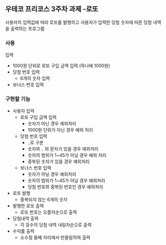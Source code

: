 ## 우테코 프리코스 3주차 과제 -로또

사용자의 입력값에 따라 로또를 발행하고 사용자가 입력한 당첨 숫자에 따른 당첨 내역을 출력하는 프로그램

### 사용

입력

- 1000원 단위로 로또 구입 금액 입력 (하나에 1000원)
- 당첨 번호 입력
    - 6개의 숫자 입력
- 보너스 번호 입력

### 구현할 기능

- 사용자 입력
    - 로또 구입 금액 입력
        - 숫자가 아닌 경우 예외처리
        - 1000원 단위가 아닌 경우 예외 처리
    - 당첨 번호 입력
        - `,`로 구분
        - 숫자와 `,` 외 문자가 있을 경우 예외처리
        - 숫자의 범위가 1~45가 아닐 경우 예외 처리
        - 중복된 숫자가 있을 경우 예외처리
    - 보너스 번호 입력
        - 숫자가 아닐 경우 예외처리
        - 숫자의 범위가 1~45가 아닐 경우 예외처리
        - 당첨 번호와 중복된 번호인 경우 예외처리
- 로또 발행
    - 중복되지 않는 6개의 숫자
- 발행한 로또 출력
    - 로또 번호는 오름차순으로 출력
- 당첨내역 출력
    - 각 등수의 당첨 내역 내림차순으로 출력
- 수익률 출력
    - 소수점 둘째 자리에서 반올림하여 출력